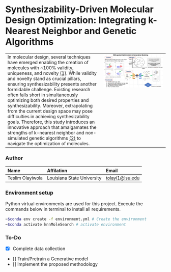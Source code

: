 # Synthesizability-Driven Molecular Design Optimization: Integrating k-Nearest Neighbor and Genetic Algorithms
<table>
    <tr valign=top>
        <td width="60%">
            In molecular design, several techniques have emerged enabling the creation of molecules with ~100% validity, uniqueness, and novelty <a href="https://pubs.acs.org/doi/10.1021/acs.jcim.3c01220">(1)</a>. While validity and novelty stand as crucial pillars, ensuring synthesizability presents another formidable challenge. Existing research often falls short in simultaneously optimizing both desired properties and synthesizability. Moreover, extrapolating from the current design space may pose difficulties in achieving synthesizability goals. Therefore, this study introduces an innovative approach that amalgamates the strengths of k-nearest neighbor and non-simulated genetic algorithms <a href="https://www.sciencedirect.com/science/article/abs/pii/S0098135423000285">(2)</a> to navigate the optimization of molecules.
        </td>
        <td>
            <img src="plan.jpeg" height="auto" width="300px">
        </td>
    </tr>
</table>


### Author
| Name | Affilation | Email |
| :-- | :-- | :-- |
| Teslim Olayiwola | Louisiana State University | tolayi1@lsu.edu |

### Environment setup
Python virtual environments are used for this project. Execute the commands below in terminal to install all requirements.
```bash
~$conda env create -f environment.yml # Create the environment 
~$conda activate knnMoleSearch # activate environment
```

### To-Do
- [x] Complete data collection
- [] Train/Pretrain a Generative model
- [] Implement the proposed methodology
